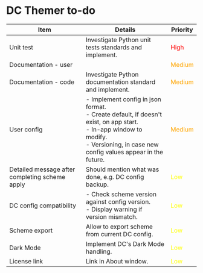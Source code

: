 # DC Themer to-do

| Item | Details | Priority |
|---|---|---|
| Unit test | Investigate Python unit tests standards and implement. | <span style="color:red">High</span> |
| Documentation - user || <span style="color:orange">Medium</span> |
| Documentation - code | Investigate Python documentation standard and implement. | <span style="color:orange">Medium</span> |
| User config | - Implement config in json format.<br>- Create default, if doesn't exist, on app start.<br>- In-app window to modify.<br>- Versioning, in case new config values appear in the future. | <span style="color:orange">Medium</span> |
| Detailed message after completing scheme apply | Should mention what was done, e.g. DC config backup. | <span style="color:yellow">Low</span> |
| DC config compatibility | - Check scheme version against config version.<br>- Display warning if version mismatch. | <span style="color:yellow">Low</span> |
| Scheme export | Allow to export scheme from current DC config. | <span style="color:yellow">Low</span> |
| Dark Mode | Implement DC's Dark Mode handling. | <span style="color:yellow">Low</span> |
| License link | Link in About window. | <span style="color:yellow">Low</span> |
